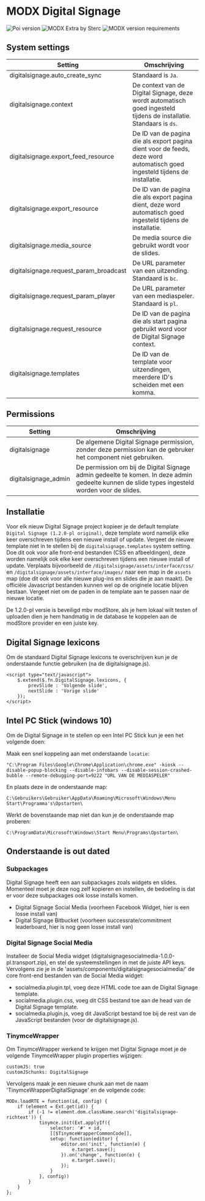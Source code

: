 # MODX Digital Signage
![Poi version](https://img.shields.io/badge/version-1.2.0-red.svg) ![MODX Extra by Sterc](https://img.shields.io/badge/checked%20by-Oetzie-blue.svg) ![MODX version requirements](https://img.shields.io/badge/modx%20version%20requirement-2.4%2B-brightgreen.svg)

## System settings

| Setting                    | Omschrijving                                                                 |
|----------------------------|------------------------------------------------------------------------------|
| digitalsignage.auto_create_sync | Standaard is `Ja`. |
| digitalsignage.context     | De context van de Digital Signage, deze wordt automatisch goed ingesteld tijdens de installatie. Standaars is `ds`. |
| digitalsignage.export_feed_resource | De ID van de pagina die als export pagina dient voor de feeds, deze word automatisch goed ingesteld tijdens de installatie. |
| digitalsignage.export_resource | De ID van de pagina die als export pagina dient, deze word automatisch goed ingesteld tijdens de installatie. |
| digitalsignage.media_source | De media source die gebruikt wordt voor de slides. |
| digitalsignage.request_param_broadcast | De URL parameter van een uitzending. Standaard is `bc`. |
| digitalsignage.request_param_player | De URL parameter van een mediaspeler. Standaard is `pl`. |
| digitalsignage.request_resource | De ID van de pagina die als start pagina gebruikt word voor de Digital Signage context. |
| digitalsignage.templates | De ID van de template voor uitzendingen, meerdere ID's scheiden met een komma. |

## Permissions

| Setting                    | Omschrijving                                                                 |
|----------------------------|------------------------------------------------------------------------------|
| digitalsignage             | De algemene Digital Signage permission, zonder deze permission kan de gebruker het component niet gebruiken. |
| digitalsignage_admin       | De permission om bij de Digital Signage admin gedeelte te komen. In deze admin gedeelte kunnen de slide types ingesteld worden voor de slides. |

## Installatie ##

Voor elk nieuw Digital Signage project kopieer je de default template `Digital Signage (1.2.0-pl original)`, deze template word namelijk elke keer overschreven tijdens een nieuwe install of update. Vergeet de nieuwe template niet in te stellen bij de `digitalsignage.templates` system setting.
Doe dit ook voor alle front-end bestanden (CSS en afbeeldingen), deze worden namelijk ook elke keer overschreven tijdens een nieuwe install of update. Verplaats bijvoorbeeld de `/digitalsignage/assets/interface/css/` en `/digitalsignage/assets/interface/images/` naar een map in de `assets` map (doe dit ook voor alle nieuwe plug-ins en slides die je aan maakt). De officiële Javascript bestanden kunnen wel op de originele locatie blijven bestaan. Vergeet niet om de paden in de template aan te passen naar de nieuwe locatie.  

De 1.2.0-pl versie is beveiligd mbv modStore, als je hem lokaal wilt testen of uploaden dien je hem handmatig in de database te koppelen aan de modStore provider en een juiste key.

## Digital Signage lexicons ##

Om de standaard Digital Signage lexicons te overschrijven kun je de onderstaande functie gebruiken (na de digitalsignage.js).

```
<script type="text/javascript">
    $.extend($.fn.DigitalSignage.lexicons, {
        prevSlide : 'Volgende slide',
        nextSlide : 'Vorige slide'
    });
</script>
```

## Intel PC Stick (windows 10) ##

Om de Digital Signage in te stellen op een Intel PC Stick kun je een het volgende doen:

Maak een snel koppeling aan met onderstaande `locatie`:
```
"C:\Program Files\Google\Chrome\Application\chrome.exe" -kiosk --disable-popup-blocking --disable-infobars --disable-session-crashed-bubble --remote-debugging-port=9222 "URL VAN DE MEDIASPELER"
```
En plaats deze in de onderstaande map:
```
C:\Gebruikers\Gebruiker\AppData\Roaming\Microsoft\Windows\Menu Start\Programma's\Opstarten\
```
Werkt de bovenstaande map niet dan kun je de onderstaande map proberen:
```
C:\ProgramData\Microsoft\Windows\Start Menu\Programs\Opstarten\
```

## Onderstaande is out dated ##

### Subpackages ###

Digital Signage heeft een aan subpackages zoals widgets en slides. Momenteel moet je deze nog zelf kopieren en instellen, de bedoeling is dat er voor deze subpackages ook losse installs komen.

* Digital Signage Social Media (voorheen Facebook Widget, hier is een losse install van)
* Digital Signage Bitbucket (voorheen successrate/commitment leaderboard, hier is nog geen losse install van)

### Digital Signage Social Media ###

Installeer de Social Media widget (digitalsignagesocialmedia-1.0.0-pl.transport.zip), en stel de systeemstellingen in met de juiste API keys. Vervolgens zie je in de 'assets/components/digitalsignagesocialmedia/' de core front-end bestanden van de Social Media widget:

* socialmedia.plugin.tpl, voeg deze HTML code toe aan de Digital Signage template.
* socialmedia.plugin.css, voeg dit CSS bestand toe aan de head van de Digital Signage template.
* socialmedia.plugin.js, voeg dit JavaScript bestand toe bij de rest van de JavaScript bestanden (voor de digitalsignage.js).

### TinymceWrapper ###

Om TinymceWrapper werkend te krijgen met Digital Signage moet je de volgende TinymceWrapper plugin properties wijzigen:

```
customJS: true
customJSchunks: DigitalSignage
```

Vervolgens maak je een nieuwe chunk aan met de naam 'TinymceWrapperDigitalSignage' en de volgende code:

```
MODx.loadRTE = function(id, config) {
    if (element = Ext.get(id)) {
        if (-1 != element.dom.className.search('digitalsignage-richtext')) {
            tinymce.init(Ext.applyIf({
                selector: '#' + id,
                [[$TinymceWrapperCommonCode]],
                setup: function(editor) {
                    editor.on('init', function(e) {
                        e.target.save();
                    }).on('change', function(e) {
                        e.target.save();
                    });
                }
            }, config))
        }
    }
};
```